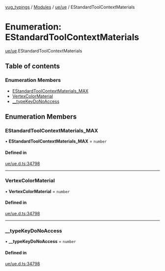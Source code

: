[yug_typings](../README.md) / [Modules](../modules.md) / [ue/ue](../modules/ue_ue.md) / EStandardToolContextMaterials

# Enumeration: EStandardToolContextMaterials

[ue/ue](../modules/ue_ue.md).EStandardToolContextMaterials

## Table of contents

### Enumeration Members

- [EStandardToolContextMaterials\_MAX](ue_ue.EStandardToolContextMaterials.md#estandardtoolcontextmaterials_max)
- [VertexColorMaterial](ue_ue.EStandardToolContextMaterials.md#vertexcolormaterial)
- [\_\_typeKeyDoNoAccess](ue_ue.EStandardToolContextMaterials.md#__typekeydonoaccess)

## Enumeration Members

### EStandardToolContextMaterials\_MAX

• **EStandardToolContextMaterials\_MAX** = `number`

#### Defined in

[ue/ue.d.ts:34798](https://github.com/YugMetaverse/yug_typings/blob/b7d9b19/ue/ue.d.ts#L34798)

___

### VertexColorMaterial

• **VertexColorMaterial** = `number`

#### Defined in

[ue/ue.d.ts:34798](https://github.com/YugMetaverse/yug_typings/blob/b7d9b19/ue/ue.d.ts#L34798)

___

### \_\_typeKeyDoNoAccess

• **\_\_typeKeyDoNoAccess** = `number`

#### Defined in

[ue/ue.d.ts:34798](https://github.com/YugMetaverse/yug_typings/blob/b7d9b19/ue/ue.d.ts#L34798)
